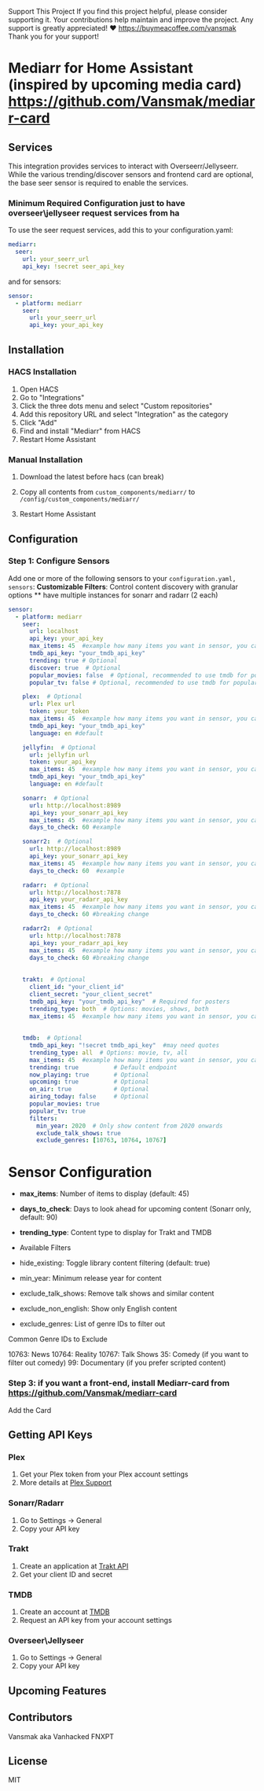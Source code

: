 Support This Project If you find this project helpful, please consider supporting it. Your contributions help maintain and improve the project. Any support is greatly appreciated! ❤️ https://buymeacoffee.com/vansmak Thank you for your support!


# Mediarr for Home Assistant (inspired by upcoming media card) https://github.com/Vansmak/mediarr-card
## Services
This integration provides services to interact with Overseerr/Jellyseerr. While the various trending/discover sensors and frontend card are optional, the base seer sensor is required to enable the services.

### Minimum Required Configuration just to have overseer\jellyseer request services from ha
To use the seer request services, add this to your configuration.yaml:

```yaml
mediarr:
  seer:
    url: your_seerr_url
    api_key: !secret seer_api_key
```
and for sensors:
```yaml
sensor:
  - platform: mediarr
    seer:
      url: your_seerr_url
      api_key: your_api_key
```      

## Installation

### HACS Installation
1. Open HACS
2. Go to "Integrations"
3. Click the three dots menu and select "Custom repositories"
4. Add this repository URL and select "Integration" as the category
5. Click "Add"
6. Find and install "Mediarr" from HACS
7. Restart Home Assistant


### Manual Installation
1. Download the latest  before hacs (can break)
2. Copy all contents from `custom_components/mediarr/` to `/config/custom_components/mediarr/`
   
4. Restart Home Assistant

## Configuration

### Step 1: Configure Sensors
Add one or more of the following sensors to your `configuration.yaml, sensors`:
**Customizable Filters**: Control content discovery with granular options
** have multiple instances for sonarr and radarr (2 each)
```yaml
sensor:
  - platform: mediarr
    seer: 
      url: localhost
      api_key: your_api_key
      max_items: 45  #example how many items you want in sensor, you can chosse a different amount in card
      tmdb_api_key: "your_tmdb_api_key" 
      trending: true # Optional     
      discover: true  # Optional
      popular_movies: false  # Optional, recommended to use tmdb for popular
      popular_tv: false # Optional, recommended to use tmdb for popular

    plex:  # Optional
      url: Plex url
      token: your_token
      max_items: 45  #example how many items you want in sensor, you can chosse a different amount in card
      tmdb_api_key: "your_tmdb_api_key"
      language: en #default

    jellyfin:  # Optional
      url: jellyfin url
      token: your_api_key 
      max_items: 45  #example how many items you want in sensor, you can chosse a different amount in card
      tmdb_api_key: "your_tmdb_api_key"
      language: en #default

    sonarr:  # Optional
      url: http://localhost:8989
      api_key: your_sonarr_api_key
      max_items: 45  #example how many items you want in sensor, you can chosse a different amount in card
      days_to_check: 60 #example

    sonarr2:  # Optional
      url: http://localhost:8989
      api_key: your_sonarr_api_key
      max_items: 45  #example how many items you want in sensor, you can chosse a different amount in card
      days_to_check: 60  #example

    radarr:  # Optional
      url: http://localhost:7878
      api_key: your_radarr_api_key
      max_items: 45  #example how many items you want in sensor, you can chosse a different amount in card
      days_to_check: 60 #breaking change

    radarr2:  # Optional
      url: http://localhost:7878
      api_key: your_radarr_api_key
      max_items: 45  #example how many items you want in sensor, you can chosse a different amount in card
      days_to_check: 60 #breaking change
      
    
    trakt:  # Optional
      client_id: "your_client_id"
      client_secret: "your_client_secret"
      tmdb_api_key: "your_tmdb_api_key"  # Required for posters
      trending_type: both  # Options: movies, shows, both
      max_items: 45  #example how many items you want in sensor, you can chosse a different amount in card
     
    
    tmdb:  # Optional
      tmdb_api_key: "!secret tmdb_api_key"  #may need quotes
      trending_type: all  # Options: movie, tv, all
      max_items: 45  #example how many items you want in sensor, you can choose a different amount in card
      trending: true          # Default endpoint
      now_playing: true       # Optional
      upcoming: true          # Optional
      on_air: true            # Optional
      airing_today: false     # Optional
      popular_movies: true
      popular_tv: true
      filters:
        min_year: 2020  # Only show content from 2020 onwards
        exclude_talk_shows: true
        exclude_genres: [10763, 10764, 10767]
```
# Sensor Configuration
- **max_items**: Number of items to display (default: 45)
- **days_to_check**: Days to look ahead for upcoming content (Sonarr only, default: 90)
- **trending_type**: Content type to display for Trakt and TMDB
- Available Filters

- hide_existing: Toggle library content filtering (default: true)
- min_year: Minimum release year for content
- exclude_talk_shows: Remove talk shows and similar content
- exclude_non_english: Show only English content
- exclude_genres: List of genre IDs to filter out

Common Genre IDs to Exclude

10763: News
10764: Reality
10767: Talk Shows
35: Comedy (if you want to filter out comedy)
99: Documentary (if you prefer scripted content)
  
### Step 3: if you want a front-end, install Mediarr-card from https://github.com/Vansmak/mediarr-card
Add the Card

## Getting API Keys

### Plex
1. Get your Plex token from your Plex account settings
2. More details at [Plex Support](https://support.plex.tv/articles/204059436-finding-an-authentication-token-x-plex-token/)

### Sonarr/Radarr
1. Go to Settings -> General
2. Copy your API key

### Trakt
1. Create an application at [Trakt API](https://trakt.tv/oauth/applications)
2. Get your client ID and secret

### TMDB
1. Create an account at [TMDB](https://www.themoviedb.org/)
2. Request an API key from your account settings

### Overseer\Jellyseer
1. Go to Settings -> General
2. Copy your API key
   
## Upcoming Features

## Contributors
Vansmak aka Vanhacked
FNXPT

## License
MIT
